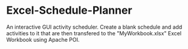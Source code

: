 # Excel-Schedule-Planner

An interactive GUI  activity scheduler. Create a blank schedule and add activities to it that are then transfered to the "MyWorkbook.xlsx" Excel Workbook using Apache POI.
